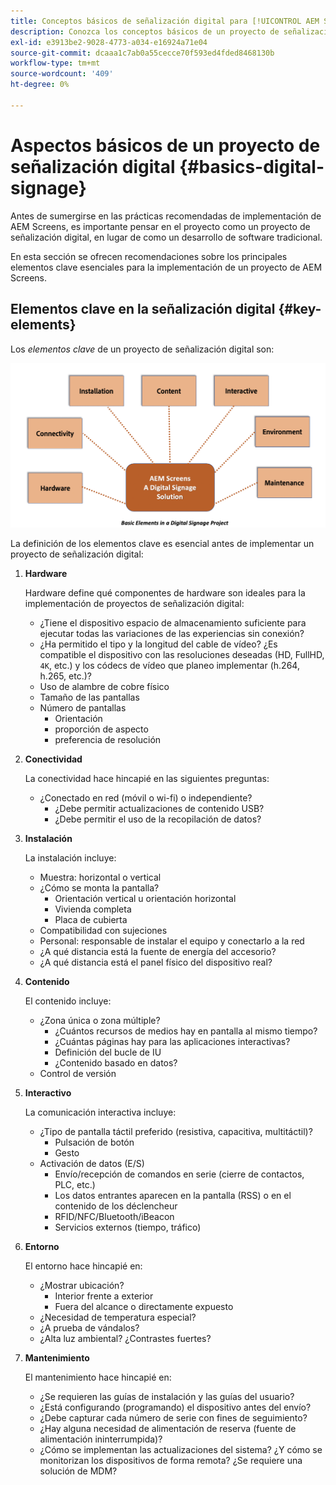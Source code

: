 ```yaml
---
title: Conceptos básicos de señalización digital para [!UICONTROL AEM Screens]
description: Conozca los conceptos básicos de un proyecto de señalización digital.
exl-id: e3913be2-9028-4773-a034-e16924a71e04
source-git-commit: dcaaa1c7ab0a55cecce70f593ed4fded8468130b
workflow-type: tm+mt
source-wordcount: '409'
ht-degree: 0%

---
```


# Aspectos básicos de un proyecto de señalización digital {#basics-digital-signage}

Antes de sumergirse en las prácticas recomendadas de implementación de AEM Screens, es importante pensar en el proyecto como un proyecto de señalización digital, en lugar de como un desarrollo de software tradicional.

En esta sección se ofrecen recomendaciones sobre los principales elementos clave esenciales para la implementación de un proyecto de AEM Screens.

## Elementos clave en la señalización digital {#key-elements}

Los *elementos clave* de un proyecto de señalización digital son:

![](/help/assets/Elements-Revised.png)

La definición de los elementos clave es esencial antes de implementar un proyecto de señalización digital:

1. **Hardware**

   Hardware define qué componentes de hardware son ideales para la implementación de proyectos de señalización digital:
   * ¿Tiene el dispositivo espacio de almacenamiento suficiente para ejecutar todas las variaciones de las experiencias sin conexión?
   * ¿Ha permitido el tipo y la longitud del cable de vídeo? ¿Es compatible el dispositivo con las resoluciones deseadas (HD, FullHD, `4K`, etc.) y los códecs de vídeo que planeo implementar (h.264, h.265, etc.)?
   * Uso de alambre de cobre físico
   * Tamaño de las pantallas
   * Número de pantallas
      * Orientación
      * proporción de aspecto
      * preferencia de resolución

1. **Conectividad**

   La conectividad hace hincapié en las siguientes preguntas:
   * ¿Conectado en red (móvil o wi-fi) o independiente?
      * ¿Debe permitir actualizaciones de contenido USB?
      * ¿Debe permitir el uso de la recopilación de datos?

1. **Instalación**

   La instalación incluye:
   * Muestra: horizontal o vertical
   * ¿Cómo se monta la pantalla?
      * Orientación vertical u orientación horizontal
      * Vivienda completa
      * Placa de cubierta
   * Compatibilidad con sujeciones
   * Personal: responsable de instalar el equipo y conectarlo a la red
   * ¿A qué distancia está la fuente de energía del accesorio?
   * ¿A qué distancia está el panel físico del dispositivo real?

1. **Contenido**

   El contenido incluye:
   * ¿Zona única o zona múltiple?
      * ¿Cuántos recursos de medios hay en pantalla al mismo tiempo?
      * ¿Cuántas páginas hay para las aplicaciones interactivas?
      * Definición del bucle de IU
      * ¿Contenido basado en datos?
   * Control de versión

1. **Interactivo**

   La comunicación interactiva incluye:
   * ¿Tipo de pantalla táctil preferido (resistiva, capacitiva, multitáctil)?
      * Pulsación de botón
      * Gesto
   * Activación de datos (E/S)
      * Envío/recepción de comandos en serie (cierre de contactos, PLC, etc.)
      * Los datos entrantes aparecen en la pantalla (RSS) o en el contenido de los déclencheur
      * RFID/NFC/Bluetooth/iBeacon
      * Servicios externos (tiempo, tráfico)

1. **Entorno**

   El entorno hace hincapié en:
   * ¿Mostrar ubicación?
      * Interior frente a exterior
      * Fuera del alcance o directamente expuesto
   * ¿Necesidad de temperatura especial?
   * ¿A prueba de vándalos?
   * ¿Alta luz ambiental? ¿Contrastes fuertes?

1. **Mantenimiento**

   El mantenimiento hace hincapié en:

   * ¿Se requieren las guías de instalación y las guías del usuario?
   * ¿Está configurando (programando) el dispositivo antes del envío?
   * ¿Debe capturar cada número de serie con fines de seguimiento?
   * ¿Hay alguna necesidad de alimentación de reserva (fuente de alimentación ininterrumpida)?
   * ¿Cómo se implementan las actualizaciones del sistema? ¿Y cómo se monitorizan los dispositivos de forma remota? ¿Se requiere una solución de MDM?
